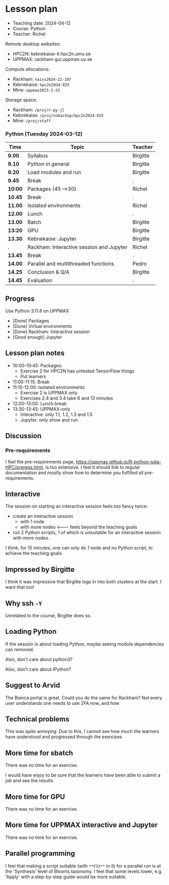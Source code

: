 # Lesson plan

* Teaching date: 2024-04-12
* Course: Python
* Teacher: Richel

Remote desktop websites:

* HPC2N: kebnekaise-tl.hpc2n.umu.se
* UPPMAX: rackham-gui.uppmax.uu.se

Compute allocations:

* Rackham: `naiss2024-22-107`
* Kebnekaise: `hpc2n2024-025`
* Mine: `uppmax2023-2-25`

Storage space:

* Rackham: `/proj/r-py-jl`
* Kebnekaise: `/proj/nobackup/hpc2n2024-025`
* Mine: `/proj/staff`

### Python (Tuesday 2024-03-12)

Time     |Topic                      |Teacher
---------|---------------------------|-------
**9.00** |Syllabus                   |Birgitte
**9.10** |Python in general          |Birgitte
**9.20** |Load modules and run       |Birgitte
**9.45** |Break                      |.
**10:00**|Packages  (45-->30)        |Richel
**10.45**|Break                      |.
**11.00**|Isolated environments      |Richel
**12.00**|Lunch                      |.
**13.00**|Batch                      |Birgitte
**13:20**|GPU                        |Birgitte
**13.30**|Kebnekaise: Jupyter        |Birgitte
.        |Rackham:  Interactive session and Jupyter|Richel
**13.45**|Break                      |.
**14.00**|Parallel and multithreaded functions|Pedro
**14.25**|Conclusion & Q/A           |Birgitte
**14.45**|Evaluation                 |.

## Progress

Use Python 3.11.8 on UPPMAX

* [Done] Packages
* [Done] Virtual environments
* [Done] Rackham:  Interactive session
* [Good enough] Jupyter


## Lesson plan notes

* 10:00-10:45: Packages:
    * Exercise 2 for HPC2N has untested TensorFlow things
    * Put learners
* 11:00-11:15: Break
* 11:15-12:00: Isolated environments
    * Exercise 2 is UPPMAX only
    * Exercises 2.4 and 3.4 take 6 and 13 minutes
* 12:00-13:00: Lunch break
* 13:30-13:45: UPPMAX-only
    * Interactive: only 1.1, 1.2, 1.3 and 1.5
    * Jupyter: only show and run


## Discussion

### Pre-requirements

I feel the pre-requirements page, <https://uppmax.github.io/R-python-julia-HPC/prereqs.html>, is too extensive.
I feel it should link to regular documentation and mostly show
how to determine you fulfilled all pre-requirements.

## Interactive

The session on starting an interactive session feels too fancy twice:
* create an interactive session
    * with 1 node
    * with more nodes <--- feels beyond the teaching goals
* run 2 Python scripts, 1 of which is unsuitable for an interactive session
  with more nodes.

I think, for 15 minutes, one can only do 1 node and no Python script,
to achieve the teaching goals.

## Impressed by Birgitte

I think it was impressive that Birgitte logs in into both clusters at the start.
I want that too!

## Why ssh `-Y`

Unrelated to the course, Birgitte does so.

## Loading Python

If the session is about loading Python,
maybe seeing module dependencies can removed.

Also, don't care about python3?

Also, don't care about IPython?

## Suggest to Arvid

The Bianca portal is great. Could you do the same for Rackham?
Not every user understands one needs to use 2FA now, and how

## Technical problems

This was quite annoying. Due to this, I cannot see how much the
learners have understood and progressed through the exercises.

## More time for sbatch

There was no time for an exercise.

I would have enjoy to be sure that the learners have been able
to submit a job and see the results.

## More time for GPU

There was no time for an exercise.

## More time for UPPMAX interactive and Jupyter

There was no time for an exercise.

## Parallel programming

I feel that making a script suitable (with `**FIX**` in it)
for a parallel run is at the 'Synthesis' level of Blooms taxonomy.
I feel that some levels lower, e.g. 'Apply' with a step-by-step
guide would be more suitable.

